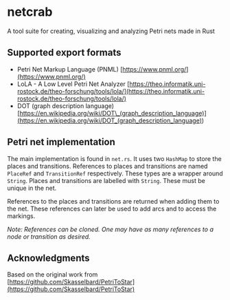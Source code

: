 # netcrab

A tool suite for creating, visualizing and analyzing Petri nets made in Rust

## Supported export formats

- Petri Net Markup Language (PNML) [https://www.pnml.org/](https://www.pnml.org/)
- LoLA - A Low Level Petri Net Analyzer [https://theo.informatik.uni-rostock.de/theo-forschung/tools/lola/](https://theo.informatik.uni-rostock.de/theo-forschung/tools/lola/)
- DOT (graph description language) [https://en.wikipedia.org/wiki/DOT\_(graph_description_language)](<https://en.wikipedia.org/wiki/DOT_(graph_description_language)>)

## Petri net implementation

The main implementation is found in `net.rs`. It uses two `HashMap` to store the places and transitions. References to places and transitions are named `PlaceRef` and `TransitionRef` respectively. These types are a wrapper around `String`. Places and transitions are labelled with `String`. These must be unique in the net.

References to the places and transitions are returned when adding them to the net. These references can later be used to add arcs and to access the markings.

_Note: References can be cloned. One may have as many references to a node or transition as desired._

## Acknowledgments

Based on the original work from [https://github.com/Skasselbard/PetriToStar](https://github.com/Skasselbard/PetriToStar)
